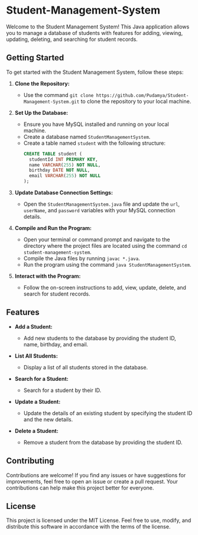# Student-Management-System

Welcome to the Student Management System! This Java application allows you to manage a database of students with features for adding, viewing, updating, deleting, and searching for student records.

## Getting Started

To get started with the Student Management System, follow these steps:

1. **Clone the Repository:**
   - Use the command `git clone https://github.com/Pudamya/Student-Management-System.git` to clone the repository to your local machine.

2. **Set Up the Database:**
   - Ensure you have MySQL installed and running on your local machine.
   - Create a database named `StudentManagementSystem`.
   - Create a table named `student` with the following structure:
     ```sql
     CREATE TABLE student (
       studentId INT PRIMARY KEY,
       name VARCHAR(255) NOT NULL,
       birthday DATE NOT NULL,
       email VARCHAR(255) NOT NULL
     );
     ```

3. **Update Database Connection Settings:**
   - Open the `StudentManagementSystem.java` file and update the `url`, `userName`, and `password` variables with your MySQL connection details.

4. **Compile and Run the Program:**
   - Open your terminal or command prompt and navigate to the directory where the project files are located using the command `cd student-management-system`.
   - Compile the Java files by running `javac *.java`.
   - Run the program using the command `java StudentManagementSystem`.

5. **Interact with the Program:**
   - Follow the on-screen instructions to add, view, update, delete, and search for student records.

## Features

- **Add a Student:**
  - Add new students to the database by providing the student ID, name, birthday, and email.

- **List All Students:**
  - Display a list of all students stored in the database.

- **Search for a Student:**
  - Search for a student by their ID.

- **Update a Student:**
  - Update the details of an existing student by specifying the student ID and the new details.

- **Delete a Student:**
  - Remove a student from the database by providing the student ID.

## Contributing

Contributions are welcome! If you find any issues or have suggestions for improvements, feel free to open an issue or create a pull request. Your contributions can help make this project better for everyone.

## License

This project is licensed under the MIT License. Feel free to use, modify, and distribute this software in accordance with the terms of the license.

